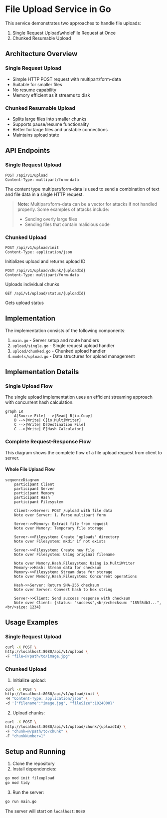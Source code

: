 # File Upload Service in Go

This service demonstrates two approaches to handle file uploads:
1. Single Request Upload\wholeFile Request at Once
2. Chunked Resumable Upload

## Architecture Overview

### Single Request Upload
- Simple HTTP POST request with multipart/form-data
- Suitable for smaller files
- No resume capability
- Memory efficient as it streams to disk

### Chunked Resumable Upload
- Splits large files into smaller chunks
- Supports pause/resume functionality
- Better for large files and unstable connections
- Maintains upload state

## API Endpoints

### Single Request Upload
```http
POST /api/v1/upload
Content-Type: multipart/form-data
```
The content type multipart/form-data is used to send a combination of text and file data in a single HTTP request.

> **Note:** Multipart/form-data can be a vector for attacks if not handled properly. Some examples of attacks include:
> - Sending overly large files
> - Sending files that contain malicious code 

### Chunked Upload
```http
POST /api/v1/upload/init
Content-Type: application/json
```

Initializes upload and returns upload ID
```http
POST /api/v1/upload/chunk/{uploadId}
Content-Type: multipart/form-data
```

Uploads individual chunks
```http
GET /api/v1/upload/status/{uploadId}
```
Gets upload status

## Implementation

The implementation consists of the following components:
1. `main.go` - Server setup and route handlers
2. `upload/single.go` - Single request upload handler
3. `upload/chunked.go` - Chunked upload handler
4. `models/upload.go` - Data structures for upload management

## Implementation Details

### Single Upload Flow
The single upload implementation uses an efficient streaming approach with concurrent hash calculation.

```mermaid
graph LR
    A[Source File] -->|Read| B[io.Copy]
    B -->|Write| C[io.MultiWriter]
    C -->|Write| D[Destination File]
    C -->|Write| E[Hash Calculator]
```

### Complete Request-Response Flow
This diagram shows the complete flow of a file upload request from client to server.

#### Whole File Upload Flow
```mermaid
sequenceDiagram
    participant Client
    participant Server
    participant Memory
    participant Hash
    participant Filesystem

    Client->>Server: POST /upload with file data
    Note over Server: 1. Parse multipart form

    Server->>Memory: Extract file from request
    Note over Memory: Temporary file storage

    Server->>Filesystem: Create 'uploads' directory
    Note over Filesystem: mkdir if not exists

    Server->>Filesystem: Create new file
    Note over Filesystem: Using original filename

    Note over Memory,Hash,Filesystem: Using io.MultiWriter
    Memory->>Hash: Stream data for checksum
    Memory->>Filesystem: Stream data for storage
    Note over Memory,Hash,Filesystem: Concurrent operations

    Hash->>Server: Return SHA-256 checksum
    Note over Server: Convert hash to hex string

    Server->>Client: Send success response with checksum
    Note over Client: {status: "success",<br/>checksum: "185f8db3...",<br/>size: 1234}
```

## Usage Examples

### Single Request Upload
```bash
curl -X POST \
http://localhost:8080/api/v1/upload \
-F "file=@/path/to/image.jpg"
```

### Chunked Upload
1. Initialize upload:
```bash
curl -X POST \
http://localhost:8080/api/v1/upload/init \
-H "Content-Type: application/json" \
-d '{"filename":"image.jpg", "fileSize":1024000}'
```

2. Upload chunks:
```bash
curl -X POST \
http://localhost:8080/api/v1/upload/chunk/{uploadId} \
-F "chunk=@/path/to/chunk" \
-F "chunkNumber=1"
```
## Setup and Running

1. Clone the repository
2. Install dependencies:
```bash
go mod init fileupload
go mod tidy
```
3. Run the server:
```bash
go run main.go
```

The server will start on `localhost:8080`